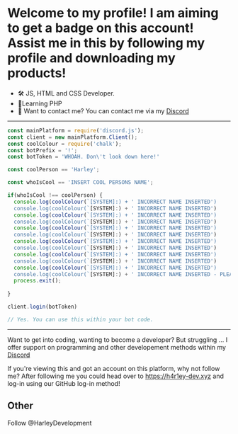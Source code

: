 # Welcome to my profile! I am aiming to get a badge on this account! Assist me in this by following my profile and downloading my products!
- 🛠️ JS, HTML and CSS Developer.
- 🌱Learning PHP
- 📱 Want to contact me? You can contact me via my [Discord](https://discord.gg/tKy4tqyc3y)
---

```js 
const mainPlatform = require('discord.js');
const client = new mainPlatform.Client();
const coolColour = require('chalk');
const botPrefix = '!';
const botToken = 'WHOAH. Don\'t look down here!'

const coolPerson == 'Harley';

const whoIsCool == 'INSERT COOL PERSONS NAME';

if(whoIsCool !== coolPerson) {
  console.log(coolColour(`[SYSTEM]:) + ' INCORRECT NAME INSERTED')
  console.log(coolColour(`[SYSTEM]:) + ' INCORRECT NAME INSERTED')
  console.log(coolColour(`[SYSTEM]:) + ' INCORRECT NAME INSERTED')
  console.log(coolColour(`[SYSTEM]:) + ' INCORRECT NAME INSERTED')
  console.log(coolColour(`[SYSTEM]:) + ' INCORRECT NAME INSERTED')
  console.log(coolColour(`[SYSTEM]:) + ' INCORRECT NAME INSERTED')
  console.log(coolColour(`[SYSTEM]:) + ' INCORRECT NAME INSERTED')
  console.log(coolColour(`[SYSTEM]:) + ' INCORRECT NAME INSERTED')
  console.log(coolColour(`[SYSTEM]:) + ' INCORRECT NAME INSERTED')
  console.log(coolColour(`[SYSTEM]:) + ' INCORRECT NAME INSERTED')
  console.log(coolColour(`[SYSTEM]:) + ' INCORRECT NAME INSERTED')
  console.log(coolColour(`[SYSTEM]:) + ' INCORRECT NAME INSERTED - PLEASE JOIN https://discord.gg/tKy4tqyc3y FOR SUPPORT')
  process.exit();
  
}

client.login(botToken)

// Yes. You can use this within your bot code.
```
---
Want to get into coding, wanting to become a developer? But struggling ... I offer support on programming and other developement methods within my [Discord](https://discord.gg/tKy4tqyc3y)

If you're viewing this and got an account on this platform, why not follow me? After following me you could head over to https://h4r1ey-dev.xyz and log-in using our GitHub log-in method!

## Other
<!-- Place this tag where you want the button to render. -->
<github-button href="https://github.com/HarleyDevelopment" data-color-scheme="no-preference: dark; light: light; dark: dark;" data-show-count="true" aria-label="Follow @HarleyDevelopment on GitHub">Follow @HarleyDevelopment</github-button>
